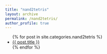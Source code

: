 ```yaml
---
title: "nand2tetris"
layout: archive
permalink: /nand2tetris/
author_profile: true
---
```


<ul>  
  {% for post in site.categories.nand2tetris %}  
    <li>  
      <a href="{{ site.baseurl }}{{ post.url }}">{{ post.title }}</a>  
    </li>  
  {% endfor %}  
</ul>
